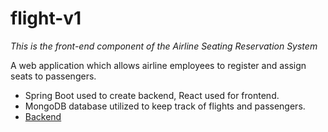 # flight-v1

*This is the front-end component of the Airline Seating Reservation System*

A web application which allows airline employees to register and assign seats to passengers.

- Spring Boot used to create backend, React used for frontend.
- MongoDB database utilized to keep track of flights and passengers.
- [Backend](https://github.com/shahrukh-saeed/AirlineReservationSystem)
